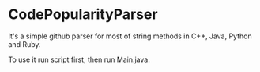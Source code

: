 # CodePopularityParser

It's a simple github parser for most of string methods in C++, Java, Python and Ruby.

To use it run script first, then run Main.java.
